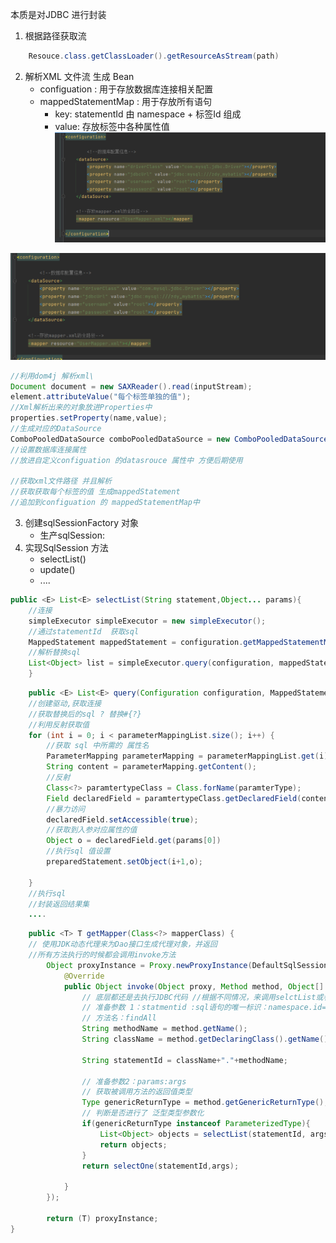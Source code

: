 本质是对JDBC 进行封装

1. 根据路径获取流
```java
	Resouce.class.getClassLoader().getResourceAsStream(path)
```

2. 解析XML 文件流 生成  Bean      
	* configuation :  用于存放数据库连接相关配置           
	* mappedStatementMap  : 用于存放所有语句             
		* key:  statementId 由 namespace + 标签Id 组成
		* value:  存放标签中各种属性值 
		 ![](https://raw.githubusercontent.com/czx-865199614/note/main/picture/20221004230413.png?token=AMN4EUTQSYAICIITFPQ3AKLDHRF2W)

![](https://raw.githubusercontent.com/czx-865199614/note/main/picture/20221004225653.png?token=AMN4EUSNAZA7PAVLYPQIYFTDHRE7G)


```java
//利用dom4j 解析xml\
Document document = new SAXReader().read(inputStream);
element.attributeValue("每个标签单独的值");
//Xml解析出来的对象放进Properties中
properties.setProperty(name,value);
//生成对应的DataSource 
ComboPooledDataSource comboPooledDataSource = new ComboPooledDataSource();
//设置数据库连接属性
//放进自定义configuation 的datasrouce 属性中 方便后期使用

//获取xml文件路径 并且解析
//获取获取每个标签的值 生成mappedStatement 
//追加到configuation 的 mappedStatementMap中 
```

3. 创建sqlSessionFactory 对象
	* 生产sqlSession:  
4. 实现SqlSession 方法
	* selectList()
	* update()
	* ....
```java
public <E> List<E> selectList(String statement,Object... params){
	//连接
	simpleExecutor simpleExecutor = new simpleExecutor();
	//通过statementId  获取sql
	MappedStatement mappedStatement = configuration.getMappedStatementMap().get(statementid);
	//解析替换sql 
	List<Object> list = simpleExecutor.query(configuration, mappedStatement, params);
	}
```

```java
	public <E> List<E> query(Configuration configuration, MappedStatement mappedStatement, Object... params){
	//创建驱动,获取连接
	//获取替换后的sql ? 替换#{?}
	//利用反射获取值
	for (int i = 0; i < parameterMappingList.size(); i++) {  
		//获取 sql 中所需的 属性名
	    ParameterMapping parameterMapping = parameterMappingList.get(i);  
		String content = parameterMapping.getContent();
		//反射
		Class<?> paramtertypeClass = Class.forName(paramterType);
		Field declaredField = paramtertypeClass.getDeclaredField(content);
		//暴力访问
		declaredField.setAccessible(true);
		//获取到入参对应属性的值
		Object o = declaredField.get(params[0])
		//执行sql 值设置
		preparedStatement.setObject(i+1,o);
	
	}
	//执行sql 
	//封装返回结果集
	....
```
	
```java
	public <T> T getMapper(Class<?> mapperClass) {  
    // 使用JDK动态代理来为Dao接口生成代理对象，并返回  
	//所有方法执行的时候都会调用invoke方法
	    Object proxyInstance = Proxy.newProxyInstance(DefaultSqlSession.class.getClassLoader(), new Class[]{mapperClass}, new InvocationHandler() {  
	        @Override  
	        public Object invoke(Object proxy, Method method, Object[] args) throws Throwable {  
	            // 底层都还是去执行JDBC代码 //根据不同情况，来调用selctList或者selectOne  
	            // 准备参数 1：statmentid :sql语句的唯一标识：namespace.id= 接口全限定名.方法名  
	            // 方法名：findAll  
	            String methodName = method.getName();  
	            String className = method.getDeclaringClass().getName();  
	  
	            String statementId = className+"."+methodName;  
	  
	            // 准备参数2：params:args  
	            // 获取被调用方法的返回值类型  
	            Type genericReturnType = method.getGenericReturnType();  
	            // 判断是否进行了 泛型类型参数化  
	            if(genericReturnType instanceof ParameterizedType){  
	                List<Object> objects = selectList(statementId, args);  
	                return objects;  
	            }  
	            return selectOne(statementId,args);  
	  
	        }  
	    });  
  
	    return (T) proxyInstance;  
}
```
